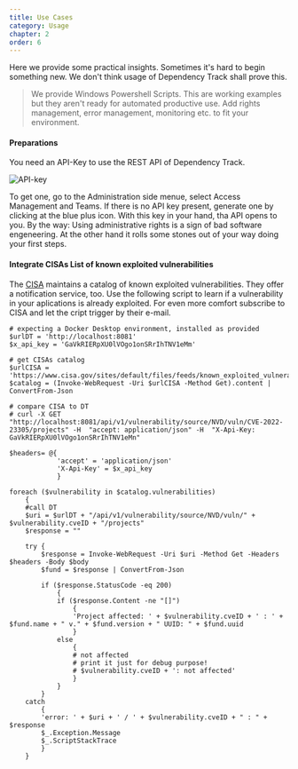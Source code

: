 ```yaml
---
title: Use Cases
category: Usage
chapter: 2
order: 6
---
```


Here we provide some practical insights. Sometimes it's hard to begin something new. We don't think usage of Dependency Track shall prove this.

> We provide Windows Powershell Scripts. This are working examples but they aren't ready for automated productive use.
> Add rights management, error management, monitoring etc. to fit your environment.

#### Preparations
You need an API-Key to use the REST API of Dependency Track. 

![API-key](/images/screenshots/API-key.png)

To get one, go to the Administration side menue, select Access Management and Teams. If there is no API key present, 
generate one by clicking at the blue plus icon. With this key in your hand, tha API opens to you. By the way: Using 
administrative rights is a sign of bad software engeneering. At the other hand it rolls some stones out of your way 
doing your first steps.


#### Integrate CISAs List of known exploited vulnerabilities
The [CISA](https://www.cisa.gov/known-exploited-vulnerabilities-catalog) maintains a catalog of known exploited vulnerabilities. They 
offer a notification service, too. Use the following script to learn if a vulnerability in your aplications is already exploited. For even
more comfort subscribe to CISA and let the cript trigger by their e-mail.

```
# expecting a Docker Desktop environment, installed as provided
$urlDT = 'http://localhost:8081'
$x_api_key = 'GaVkRIERpXU0lVOgo1onSRrIhTNV1eMm'

# get CISAs catalog
$urlCISA = 'https://www.cisa.gov/sites/default/files/feeds/known_exploited_vulnerabilities.json'
$catalog = (Invoke-WebRequest -Uri $urlCISA -Method Get).content | ConvertFrom-Json

# compare CISA to DT
# curl -X GET "http://localhost:8081/api/v1/vulnerability/source/NVD/vuln/CVE-2022-23305/projects" -H  "accept: application/json" -H  "X-Api-Key: GaVkRIERpXU0lVOgo1onSRrIhTNV1eMn"

$headers= @{
            'accept' = 'application/json'
            'X-Api-Key' = $x_api_key
            }

foreach ($vulnerability in $catalog.vulnerabilities)
    {
    #call DT 
    $uri = $urlDT + "/api/v1/vulnerability/source/NVD/vuln/" + $vulnerability.cveID + "/projects"
    $response = ""

    try {
        $response = Invoke-WebRequest -Uri $uri -Method Get -Headers $headers -Body $body
	    $fund = $response | ConvertFrom-Json

        if ($response.StatusCode -eq 200) 
            { 
            if ($response.Content -ne "[]") 
				{
				'Project affected: ' + $vulnerability.cveID + ' : ' + $fund.name + " v." + $fund.version + " UUID: " + $fund.uuid
				}
            else
                {
                # not affected
                # print it just for debug purpose!
                # $vulnerability.cveID + ': not affected'
                }
			}
        }
    catch 
        {
        'error: ' + $uri + ' / ' + $vulnerability.cveID + " : " + $response
        $_.Exception.Message
        $_.ScriptStackTrace
        }         
    }
```


